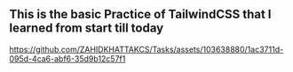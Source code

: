 ## This is the basic Practice of TailwindCSS that I learned from start till today


https://github.com/ZAHIDKHATTAKCS/Tasks/assets/103638880/1ac3711d-095d-4ca6-abf6-35d9b12c57f1


